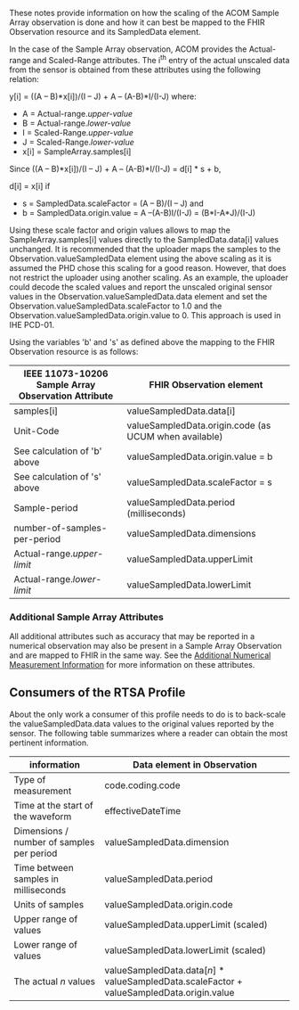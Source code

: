 
These notes provide information on how the scaling of the ACOM Sample Array observation is done and how it can best be mapped to the FHIR Observation resource and its SampledData element.

In the case of the Sample Array observation, ACOM provides the Actual-range and Scaled-Range attributes. The i<sup>th</sup> entry of the actual unscaled data from the sensor is obtained from these attributes using the following relation:

y[i] = ((A – B)\*x[i])/(I – J) + A – (A-B)\*I/(I-J)
where:
 - A = Actual-range.*upper-value*
 - B = Actual-range.*lower-value*
 - I = Scaled-Range.*upper-value*
 - J = Scaled-Range.*lower-value*
 - x[i] = SampleArray.samples[i]

Since ((A – B)\*x[i])/(I – J) + A – (A-B)\*I/(I-J) = d[i] * s + b,

d[i] = x[i] if
 - s = SampledData.scaleFactor = (A – B)/(I – J)
and
 - b = SampledData.origin.value = A –(A-B)I/(I-J) = (B\*I-A\*J)/(I-J)

Using these scale factor and origin values allows to map the SampleArray.samples[i] values directly to the SampledData.data[i] values unchanged. It is recommended that the uploader maps the samples to the Observation.valueSampledData element using the above scaling as it is assumed the PHD chose this scaling for a good reason. However, that does not restrict the uploader using another scaling. As an example, the uploader could decode the scaled values and report the unscaled original sensor values in the Observation.valueSampledData.data element and set the Observation.valueSampledData.scaleFactor to 1.0 and the Observation.valueSampledData.origin.value to 0. This approach is used in IHE PCD-01.

Using the variables 'b' and 's' as defined above the mapping to the FHIR Observation resource is as follows:

|IEEE 11073-10206 Sample Array Observation Attribute|FHIR Observation element|
|--|--|
|samples[i]     |valueSampledData.data[i]|
|Unit-Code      |valueSampledData.origin.code (as UCUM when available)|
|See calculation of 'b' above|valueSampledData.origin.value = b|
|See calculation of 's' above|valueSampledData.scaleFactor = s|
|Sample-period|valueSampledData.period (milliseconds)|
|number-of-samples-per-period|valueSampledData.dimensions|
|Actual-range.*upper-limit*|valueSampledData.upperLimit|
|Actual-range.*lower-limit*|valueSampledData.lowerLimit|


### Additional Sample Array Attributes
All additional attributes such as accuracy that may be reported in a numerical observation may also be present in a Sample Array Observation and are mapped to FHIR in the same way. See the [Additional Numerical Measurement Information](StructureDefinition-PhdNumericObservation.html#additional-numerical-measurement-information) for more information on these attributes.

## Consumers of the RTSA Profile
About the only work a consumer of this profile needs to do is to back-scale the valueSampledData.data values to the original values reported by the sensor. The following table summarizes where a reader can obtain the most pertinent information.

|information|Data element in Observation|
|--|--|
|Type of measurement|code.coding.code|
|Time at the start of the waveform|effectiveDateTime|
|Dimensions / number of samples per period|valueSampledData.dimension|
|Time between samples in milliseconds|valueSampledData.period|
|Units of samples|valueSampledData.origin.code|
|Upper range of values|valueSampledData.upperLimit (scaled)|
|Lower range of values|valueSampledData.lowerLimit (scaled)|
|The actual *n* values|valueSampledData.data[*n*] * valueSampledData.scaleFactor + valueSampledData.origin.value|
